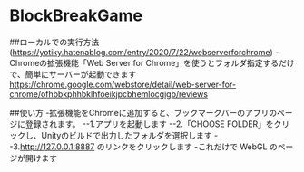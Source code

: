 # BlockBreakGame
##ローカルでの実行方法(https://yotiky.hatenablog.com/entry/2020/7/22/webserverforchrome)
-Chromeの拡張機能「Web Server for Chrome」を使うとフォルダ指定するだけで、簡単にサーバーが起動できます
https://chrome.google.com/webstore/detail/web-server-for-chrome/ofhbbkphhbklhfoeikjpcbhemlocgigb/reviews

##使い方
-拡張機能をChromeに追加すると、ブックマークバーのアプリのページに登録されます。
--1.アプリを起動します
--2.「CHOOSE FOLDER」をクリックし、Unityのビルドで出力したフォルダを選択します
--3.http://127.0.0.1:8887 のリンクをクリックします
-これだけで WebGL のページが開けます
